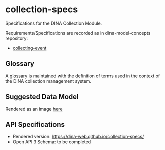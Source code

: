 # collection-specs
Specifications for the DINA Collection Module.

Requirements/Specifications are recorded as in dina-model-concepts repository:
 * [collecting-event](https://github.com/DINA-Web/dina-model-concepts/issues?q=is%3Aissue+is%3Aopen+label%3A%22component%3A+collecting-event%22)

## Glossary
A [glossary](https://github.com/DINA-Web/collection-specs/blob/master/documentation/glossary.md) is maintained with the definition of terms used in the context of the DINA collection management system.

## Suggested Data Model
Rendered as an image [here](https://github.com/DINA-Web/collection-specs/blob/master/documentation/collectionDataModel.png)

## API Specifications

* Rendered version: https://dina-web.github.io/collection-specs/
* Open API 3 Schema: to be completed
